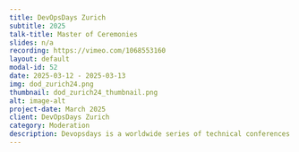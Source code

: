 ```yaml
---
title: DevOpsDays Zurich
subtitle: 2025
talk-title: Master of Ceremonies
slides: n/a
recording: https://vimeo.com/1068553160
layout: default
modal-id: 52
date: 2025-03-12 - 2025-03-13
img: dod_zurich24.png
thumbnail: dod_zurich24_thumbnail.png
alt: image-alt
project-date: March 2025
client: DevOpsDays Zurich
category: Moderation
description: Devopsdays is a worldwide series of technical conferences covering topics of software development, IT infrastructure operations, and the intersection between them. Each event is run by volunteers from the local area.
---
```

